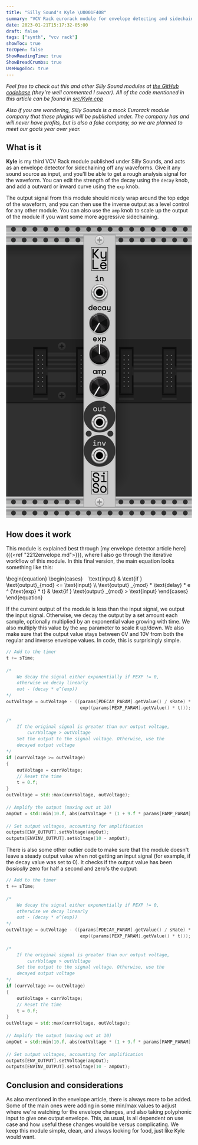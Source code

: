 ```yaml
---
title: "Silly Sound's Kyle \U0001F408"
summary: "VCV Rack eurorack module for envelope detecting and sidechaining"
date: 2023-01-21T15:17:32-05:00
draft: false
tags: ["synth", "vcv rack"]
showToc: true
TocOpen: false
ShowReadingTime: true
ShowBreadCrumbs: true
UseHugoToc: true
---
```


*Feel free to check out this and other Silly Sound modules at [the GitHub codebase](https://github.com/loparcog/SillySounds) (they're well commented I swear). All of the code mentioned in this article can be found in [src/Kyle.cpp](https://github.com/loparcog/SillySounds/blob/master/src/Kyle.cpp)*

*Also if you are wondering, Silly Sounds is a mock Eurorack module company that these plugins will be published under. The company has and will never have profits, but is also a fake company, so we are planned to meet our goals year over year.*

## What is it

**Kyle** is my third VCV Rack module published under Silly Sounds, and acts as an envelope detector for sidechaining off any waveforms. Give it any sound source as input, and you'll be able to get a rough analysis signal for the waveform. You can edit the strength of the decay using the `decay` knob, and add a outward or inward curve using the `exp` knob.

The output signal from this module should nicely wrap around the top edge of the waveform, and you can then use the inverse output as a level control for any other module. You can also use the `amp` knob to scale up the output of the module if you want some more aggressive sidechaining.

![Kyle module in VCV Rack](/img/2301kylemod.png "Kyle module in VCV Rack.")

## How does it work

This module is explained best through [my envelope detector article here]({{<ref "2212envelope.md">}}), where I also go through the iterative workflow of this module. In this final version, the main equation looks something like this:

\begin{equation}
\begin{cases}
    \text{input} & \text{if } \text{output}_{mod} <= \text{input} \\\ 
    \text{output} _{mod} * \text{delay} * e ^ {\text{exp} * t} & \text{if } \text{output} _{mod} > \text{input}
\end{cases}
\end{equation}

If the current output of the module is less than the input signal, we output the input signal. Otherwise, we decay the output by a set amount each sample, optionally multiplied by an exponential value growing with time. We also multiply this value by the `amp` parameter to scale it up/down. We also make sure that the output value stays between 0V and 10V from both the regular and inverse envelope values. In code, this is surprisingly simple.

```cpp
// Add to the timer
t += sTime;

/*
    We decay the signal either exponentially if PEXP != 0,
    otherwise we decay linearly
    out - (decay * e^(exp))
*/
outVoltage = outVoltage - ((params[PDECAY_PARAM].getValue() / sRate) *
                            exp((params[PEXP_PARAM].getValue() * t)));

/*
    If the original signal is greater than our output voltage,
        currVoltage > outVoltage
    Set the output to the signal voltage. Otherwise, use the
    decayed output voltage
*/
if (currVoltage >= outVoltage)
{
    outVoltage = currVoltage;
    // Reset the time
    t = 0.f;
}
outVoltage = std::max(currVoltage, outVoltage);

// Amplify the output (maxing out at 10)
ampOut = std::min(10.f, abs(outVoltage * (1 + 9.f * params[PAMP_PARAM].getValue())));

// Set output voltages, accounting for amplification
outputs[ENV_OUTPUT].setVoltage(ampOut);
outputs[ENVINV_OUTPUT].setVoltage(10 - ampOut);
```

There is also some other outlier code to make sure that the module doesn't leave a steady output value when not getting an input signal (for example, if the decay value was set to 0). It checks if the output value has been *basically* zero for half a second and zero's the output:

```cpp
// Add to the timer
t += sTime;

/*
    We decay the signal either exponentially if PEXP != 0,
    otherwise we decay linearly
    out - (decay * e^(exp))
*/
outVoltage = outVoltage - ((params[PDECAY_PARAM].getValue() / sRate) *
                            exp((params[PEXP_PARAM].getValue() * t)));

/*
    If the original signal is greater than our output voltage,
        currVoltage > outVoltage
    Set the output to the signal voltage. Otherwise, use the
    decayed output voltage
*/
if (currVoltage >= outVoltage)
{
    outVoltage = currVoltage;
    // Reset the time
    t = 0.f;
}
outVoltage = std::max(currVoltage, outVoltage);

// Amplify the output (maxing out at 10)
ampOut = std::min(10.f, abs(outVoltage * (1 + 9.f * params[PAMP_PARAM].getValue())));

// Set output voltages, accounting for amplification
outputs[ENV_OUTPUT].setVoltage(ampOut);
outputs[ENVINV_OUTPUT].setVoltage(10 - ampOut);
```


## Conclusion and considerations

As also mentioned in the envelope article, there is always more to be added. Some of the main ones were adding in some min/max values to adjust where we're watching for the envelope changes, and also taking polyphonic input to give one output envelope. This, as usual, is all dependent on use case and how useful these changes would be versus complicating. We keep this module simple, clean, and always looking for food, just like Kyle would want. 


